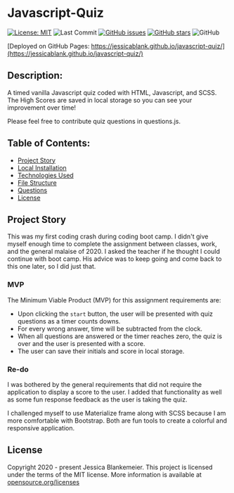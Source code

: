 # Javascript-Quiz
[![License: MIT](https://img.shields.io/badge/License-MIT-yellow.svg)](https://opensource.org/licenses/MIT)
![Last Commit](https://img.shields.io/github/last-commit/jessicablank/javascript-quiz)
[![GitHub issues](https://img.shields.io/github/issues/jessicablank/javascript-quiz)](https://github.com/jessicablank/javascript-quiz/issues)
[![GitHub stars](https://img.shields.io/github/stars/jessicablank/javascript-quiz)](https://github.com/jessicablank/javascript-quiz/stargazers)
![GitHub](https://img.shields.io/github/followers/jessicablank?label=follow&style=social)

[Deployed on GitHub Pages: https://jessicablank.github.io/javascript-quiz/](https://jessicablank.github.io/javascript-quiz/)



## Description:  
A timed vanilla Javascript quiz coded with HTML, Javascript, and SCSS. The High Scores are saved in local storage so you can see your improvement over time! 

Please feel free to contribute quiz questions in questions.js. 

## Table of Contents:
* [Project Story](#project-story)
* [Local Installation](#local-installation)
* [Technologies Used](#technologies-used)
* [File Structure](#file-structure)
* [Questions](#questions)
* [License](#license-info)

## Project Story
This was my first coding crash during coding boot camp. I didn't give myself enough time to complete the assignment between classes, work, and the general malaise of 2020. I asked the teacher if he thought I could continue with boot camp. His advice was to keep going and come back to this one later, so I did just that.

### MVP
The Minimum Viable Product (MVP) for this assignment requirements are:
- Upon clicking the `start` button, the user will be presented with quiz questions as a timer counts downs. 
- For every wrong answer, time will be subtracted from the clock. 
- When all questions are answered or the timer reaches zero, the quiz is over and the user is presented with a score. 
- The user can save their initials and score in local storage. 

### Re-do
I was bothered by the general requirements that did not require the application to display a score to the user. I added that functionality as well as some fun response feedback as the user is taking the quiz. 

I challenged myself to use Materialize frame along with SCSS because I am more comfortable with Bootstrap. Both are fun tools to create a colorful and responsive application. 



## License
Copyright 2020 - present Jessica Blankemeier.
This project is licensed under the terms of the MIT license. 
More information is available at [opensource.org/licenses](https://opensource.org/licenses/MIT)
